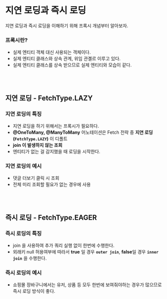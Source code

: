 # 지연 로딩과 즉시 로딩

지연 로딩과 즉시 로딩을 이해하기 위해 프록시 개념부터 알아보자.

### 프록시란?

- 실제 엔티티 객체 대신 사용되는 객체이다.
- 실제 엔티티 클래스와 상속 관계, 위임 관곌르 이루고 있다.
- 실제 엔티티 클래스를 상속 받으므로 실제 엔티티와 모습이 같다.

<br><br>

## 지연 로딩 - FetchType.LAZY

### 지연 로딩의 특징

- 지연 로딩을 하기 위해서는 프록시가 필요하다.
- **@OneToMany, @ManyToMany** 어노테이션은 Fetch 전략 중 **지연 로딩(`FetchType.LAZY`)** 이 디폴트
- **join 이 발생하지 않는 조회**
- 엔티티가 없는 걸 감지했을 때 로딩을 시작한다.

### 지연 로딩의 예시

- 댓글 더보기 클릭 시 조회
- 전체 미리 조회할 필요가 없는 경우에 사용

<br><br>

## 즉시 로딩 - FetchType.EAGER

### 즉시 로딩의 특징

- join 을 사용하여 추가 쿼리 실행 없이 한번에 수행한다.
- 외래키 null 허용여부에 따라서  **true** 일 경우 **`outer join`**, **false**일 경우 **`inner join`** 을 수행한다.

### 즉시 로딩의 예시

- 쇼핑몰 장바구니에서는 유저, 상품 등 모두 한번에 보여줘야하는 경우가 많으므로 즉시 로딩 방식이 좋다.
